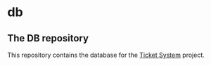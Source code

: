 # db
## The DB repository

This repository contains the database for the [Ticket System](https://github.com/IT-Wintercamp-2025) project.